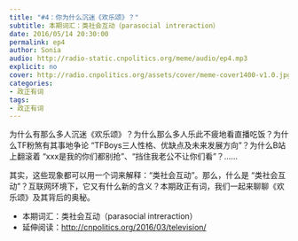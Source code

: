 ```yaml
---
title: "#4：你为什么沉迷《欢乐颂》？"
subtitle: 本期词汇：类社会互动（parasocial intreraction）
date: 2016/05/14 20:30:00
permalink: ep4
author: Sonia
audio: http://radio-static.cnpolitics.org/meme/audio/ep4.mp3
explicit: no
cover: http://radio.cnpolitics.org/assets/cover/meme-cover1400-v1.0.jpg
categories:
- 政正有词
tags:
- 政正有词
---
```


为什么有那么多人沉迷《欢乐颂》？为什么那么多人乐此不疲地看直播吃饭？为什么TF粉煞有其事地争论 “TFBoys三人性格、优缺点及未来发展方向”？为什么B站上翻滚着 “xxx是我的你们都别抢”、“挡住我老公不让你们看”？……

其实，这些现象都可以用一个词来解释：“类社会互动”。那么，什么是 “类社会互动”？互联网环境下，它又有什么新的含义？本期政正有词，我们一起来聊聊《欢乐颂》及其背后的奥秘。

- 本期词汇：类社会互动（parasocial intreraction）
- 延伸阅读：<http://cnpolitics.org/2016/03/television/>